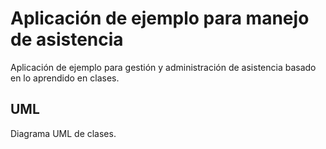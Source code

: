 Aplicación de ejemplo para manejo de asistencia
===============================================

Aplicación de ejemplo para gestión y administración de asistencia basado en lo aprendido en clases.

## UML

Diagrama UML de clases.

